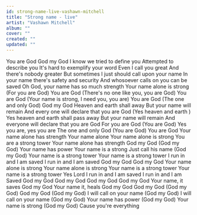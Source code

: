 ```yaml
---
id: strong-name-live-vashawn-mitchell
title: "Strong name - live"
artist: "Vashawn Mitchell"
album: ""
cover: ""
created: ""
updated: ""
---
```


You are God
God my God
I know we tried to define you
Attempted to describe you
It's hard to exemplify your word
Even I call you great
And there's nobody greater
But sometimes I just should call upon your name
In your name there's safety and security
And whosoever calls on you can be saved
Oh God, your name has so much strength
Your name alone is strong
(For you are God) You are God
(There's no one like you, you are God) You are God
(Your name is strong, I need you, you are) You are God
(The one and only God) God my God
Heaven and earth shall away
But your name will remain
And every one will declare that you are God
(Yes heaven and earth )
Yes heaven and earth shall pass away
But your name will remain
And everyone will declare that you are God
For you are God (You are God)
Yes you are, yes you are
The one and only God (You are God)
You are God
Your name alone has strength
Your name alone
Your name alone is strong
You are a strong tower
Your name alone has strength
God my God (God my God)
Your name has power
Your name is a strong
Just call his name (God my God)
Your name is a strong tower
Your name is a strong tower
I run in and I am saved
I run in and I am saved
God my God
God my God
Your name alone is strong
Your name alone is strong
Your name is a strong tower
Your name is a strong tower
Yes Lord
I run in and I am saved
I run in and I am Saved
God my God
God my God
God my God
God my God
Your name, it saves
God my God
Your name it, heals
God my God
God my God (God my God)
God my God (God my God)
I will call on your name (God my God)
I will call on your name (God my God)
Your name has power (God my God)
Your name is strong (God my God)
Cause you're everything